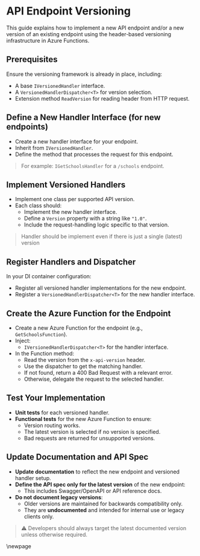 # API Endpoint Versioning

This guide explains how to implement a new API endpoint and/or a new version of an existing endpoint using the
header-based versioning infrastructure in Azure Functions.

## Prerequisites

Ensure the versioning framework is already in place, including:

- A base `IVersionedHandler` interface.
- A `VersionedHandlerDispatcher<T>` for version selection.
- Extension method `ReadVersion` for reading header from HTTP request.

## Define a New Handler Interface (for new endpoints)

- Create a new handler interface for your endpoint.
- Inherit from `IVersionedHandler`.
- Define the method that processes the request for this endpoint.

> For example: `IGetSchoolsHandler` for a `/schools` endpoint.

## Implement Versioned Handlers

- Implement one class per supported API version.
- Each class should:
  - Implement the new handler interface.
  - Define a `Version` property with a string like `"1.0"`.
  - Include the request-handling logic specific to that version.

> Handler should be implement even if there is just a single (latest) version

## Register Handlers and Dispatcher

In your DI container configuration:

- Register all versioned handler implementations for the new endpoint.
- Register a `VersionedHandlerDispatcher<T>` for the new handler interface.

## Create the Azure Function for the Endpoint

- Create a new Azure Function for the endpoint (e.g., `GetSchoolsFunction`).
- Inject:
  - `IVersionedHandlerDispatcher<T>` for the handler interface.
- In the Function method:
  - Read the version from the `x-api-version` header.
  - Use the dispatcher to get the matching handler.
  - If not found, return a 400 Bad Request with a relevant error.
  - Otherwise, delegate the request to the selected handler.

## Test Your Implementation

- **Unit tests** for each versioned handler.
- **Functional tests** for the new Azure Function to ensure:
  - Version routing works.
  - The latest version is selected if no version is specified.
  - Bad requests are returned for unsupported versions.

## Update Documentation and API Spec

- **Update documentation** to reflect the new endpoint and versioned handler setup.
- **Define the API spec only for the latest version** of the new endpoint:
  - This includes Swagger/OpenAPI or API reference docs.
- **Do not document legacy versions**:
  - Older versions are maintained for backwards compatibility only.
  - They are **undocumented** and intended for internal use or legacy clients only.

> ⚠️ Developers should always target the latest documented version unless otherwise required.

<!-- Leave the rest of this page blank -->
\newpage
